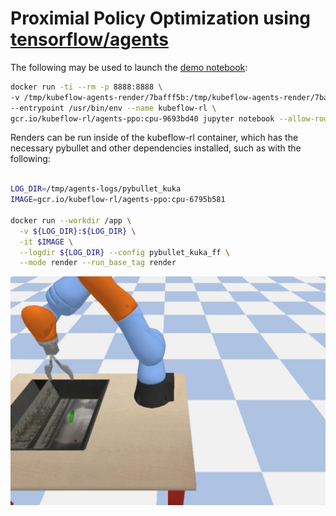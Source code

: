 # Proximial Policy Optimization using [tensorflow/agents](https://github.com/tensorflow/agents)

The following may be used to launch the [demo notebook](demo.ipynb):

```bash
docker run -ti --rm -p 8888:8888 \
-v /tmp/kubeflow-agents-render/7bafff5b:/tmp/kubeflow-agents-render/7bafff5b \
--entrypoint /usr/bin/env --name kubeflow-rl \
gcr.io/kubeflow-rl/agents-ppo:cpu-9693bd40 jupyter notebook --allow-root
```

Renders can be run inside of the kubeflow-rl container, which has the necessary pybullet and other dependencies installed, such as with the following:

```bash

LOG_DIR=/tmp/agents-logs/pybullet_kuka
IMAGE=gcr.io/kubeflow-rl/agents-ppo:cpu-6795b581

docker run --workdir /app \
  -v ${LOG_DIR}:${LOG_DIR} \
  -it $IMAGE \
  --logdir ${LOG_DIR} --config pybullet_kuka_ff \
  --mode render --run_base_tag render
```

[![](render_preview.png)](render.mp4)
